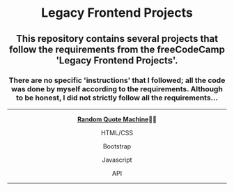 <div align="center">
<h1>Legacy Frontend Projects</h1>
<h2>This repository contains several projects that follow the requirements from the freeCodeCamp 'Legacy Frontend Projects'.</h2>
<h3>There are no specific 'instructions' that I followed; all the code was done by myself according to the requirements. Although to be honest, I did not strictly follow all the requirements...</h3>
<hr>
<p><a href="https://github.com/DayDreamYGithub/Legacy-Frontend-Projects/tree/main/RandomQuoteMachine"><strong>Random Quote Machine</strong></a>🌟🌟</p>
  <p>HTML/CSS</p>
  <p>Bootstrap</p>
  <p>Javascript</p>
  <p>API</p>
<hr>

</div>
